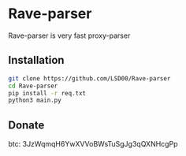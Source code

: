 # Rave-parser

Rave-parser is very fast proxy-parser 

## Installation
```bash
git clone https://github.com/LSD00/Rave-parser
cd Rave-parser
pip install -r req.txt
python3 main.py
```


## Donate
btc: 3JzWqmqH6YwXVVoBWsTuSgJg3qQXNHcgPp
